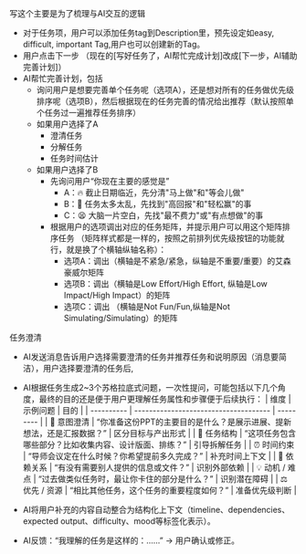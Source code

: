 写这个主要是为了梳理与AI交互的逻辑

- 对于任务项，用户可以添加任务tag到Description里，预先设定如easy, difficult, important Tag,用户也可以创建新的Tag。
- 用户点击下一步 （现在的[写好任务了，AI帮忙完成计划]改成[下一步，AI辅助完善计划]）
- AI帮忙完善计划，包括
  - 询问用户是想要完善单个任务呢（选项A），还是想对所有的任务做优先级排序呢（选项B），然后根据现在的任务完善的情况给出推荐（默认按照单个任务过一遍推荐任务排序）
  - 如果用户选择了A
    - 澄清任务
    - 分解任务
    - 任务时间估计
  - 如果用户选择了B
    - 先询问用户“你现在主要的感觉是”
      - A：🔥 截止日期临近，先分清"马上做"和"等会儿做"
      - B：🤔 任务太多太乱，先找到"高回报"和"轻松赢"的事
      - C：😫 大脑一片空白，先找"最不费力"或"有点想做"的事
    - 根据用户的选项调出对应的任务矩阵，并提示用户可以用这个矩阵排序任务 （矩阵样式都是一样的，按照之前排列优先级按钮的功能就行，就是换了个横轴纵轴名称）：
      - 选项A：调出（横轴是不紧急/紧急，纵轴是不重要/重要）的艾森豪威尔矩阵
      - 选项B：调出（横轴是Low Effort/High Effort, 纵轴是Low Impact/High Impact）的矩阵
      - 选项C：调出 （横轴是Not Fun/Fun,纵轴是Not Simulating/Simulating）的矩阵


任务澄清
- AI发送消息告诉用户选择需要澄清的任务并推荐任务和说明原因（消息要简洁），用户选择要澄清的任务后,
- AI根据任务生成2~3个苏格拉底式问题，一次性提问，可能包括以下几个角度，最终的目的还是便于用户更理解任务属性和步骤便于后续执行：
| 维度         | 示例问题                                  | 目的        |
| ---------- | ------------------------------------- | --------- |
| 🎯 意图澄清    | “你准备这份PPT的主要目的是什么？是展示进展、提新想法，还是汇报数据？” | 区分目标与产出形式 |
| 🧱 任务结构    | “这项任务包含哪些部分？比如收集内容、设计版面、排练？”          | 引导拆解任务    |
| ⏰ 时间约束     | “导师会议定在什么时候？你希望提前多久完成？”               | 补充时间上下文   |
| 🔗 依赖关系    | “有没有需要别人提供的信息或文件？”                    | 识别外部依赖    |
| 💡 动机 / 难点 | “过去做类似任务时，最让你卡住的部分是什么？”               | 识别潜在障碍    |
| ⚖️ 优先 / 资源 | “相比其他任务，这个任务的重要程度如何？”                 | 准备优先级判断   |

- AI将用户补充的内容自动整合为结构化上下文（timeline、dependencies、expected output、difficulty、mood等标签化表示）。
- AI反馈：“我理解的任务是这样的：……” → 用户确认或修正。